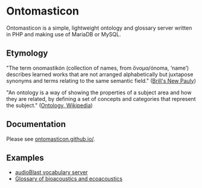 # Ontomasticon

Ontomasticon is a simple, lightweight ontology and glossary server written in PHP and making use of MariaDB or MySQL.

## Etymology

"The term onomastikón (collection of names, from ὄνομα/ónoma, ‘name’) describes learned works that are not arranged alphabetically but juxtapose synonyms and terms relating to the same semantic field." ([Brill's New Pauly](https://referenceworks.brillonline.com/entries/brill-s-new-pauly/onomastikon-e831390))

"An ontology is a way of showing the properties of a subject area and how they are related, by defining a set of concepts and categories that represent the subject." ([Ontology, Wikipedia](https://en.wikipedia.org/wiki/Ontology_(computer_science)))

## Documentation

Please see [ontomasticon.github.io/](https://ontomasticon.github.io).

## Examples

- [audioBlast vocabulary server](https://vocab.audioblst.org)
- [Glossary of bioacoustics and ecoacoustics](https://glossary.acousti.cloud)
